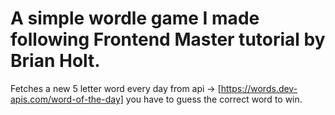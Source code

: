 # A simple wordle game I made following Frontend Master tutorial by Brian Holt.
Fetches a new 5 letter word every day from api -> [https://words.dev-apis.com/word-of-the-day]
you have to guess the correct word to win.
